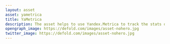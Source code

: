 ```yaml
---
layout: asset
asset: yametrica
title: YaMetrica
description: The asset helps to use Yandex.Metrica to track the stats of your HTML5 game.
opengraph_image: https://defold.com/images/asset-nohero.jpg
twitter_image: https://defold.com/images/asset-nohero.jpg
---
```

